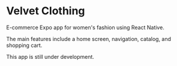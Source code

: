 # Velvet Clothing
E-commerce Expo app for women's fashion using React Native.

The main features include a home screen, navigation, catalog, and shopping cart.

This app is still under development.
